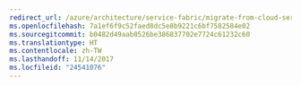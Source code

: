 ```yaml
---
redirect_url: /azure/architecture/service-fabric/migrate-from-cloud-services
ms.openlocfilehash: 7a1ef6f9c52faed8dc5e8b9221c6bf7582584e02
ms.sourcegitcommit: b0482d49aab0526be386837702e7724c61232c60
ms.translationtype: HT
ms.contentlocale: zh-TW
ms.lasthandoff: 11/14/2017
ms.locfileid: "24541076"
---
```

